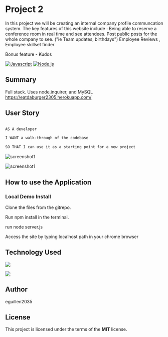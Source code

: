 # Project 2

In this project we will be creating an internal company profile communcation system. The key features of this website include :
Being able to reserve a conference room in real time and see attendees.
Post public posts for the whole company to see. ("ie Team updates, birthdays")
Employee Reviews , Employee skillset finder


Bonus feature - Kudos

[![Javascript](https://img.shields.io/badge/Javascript-JS-blue.svg)](https://www.w3schools.com/Js/)
[![Node.js](https://img.shields.io/badge/Node.js-Node-green.svg)](https://nodejs.org/en/)


## Summary

Full stack. Uses node,inquirer, and MySQL
https://eatdaburger2305.herokuapp.com/
 
## User Story
```sh

AS A developer

I WANT a walk-through of the codebase

SO THAT I can use it as a starting point for a new project

```
![screenshot1](/screenshot/Screenshot%201.png)

![screenshot1](views/assets/img/burger.png)

## How to use the Application

### Local Demo Install
Clone the files from the gitrepo.

Run npm install in the terminal.

run node server.js

Access the site by typing localhost path in your chrome browser

## Technology Used
 ![](http://williamavasquez.herokuapp.com/img/js.png)
 
 ![](http://williamavasquez.herokuapp.com/img/node.png)
 


## Author
eguillen2035

## License
This project is licensed under the terms of the **MIT** license.
